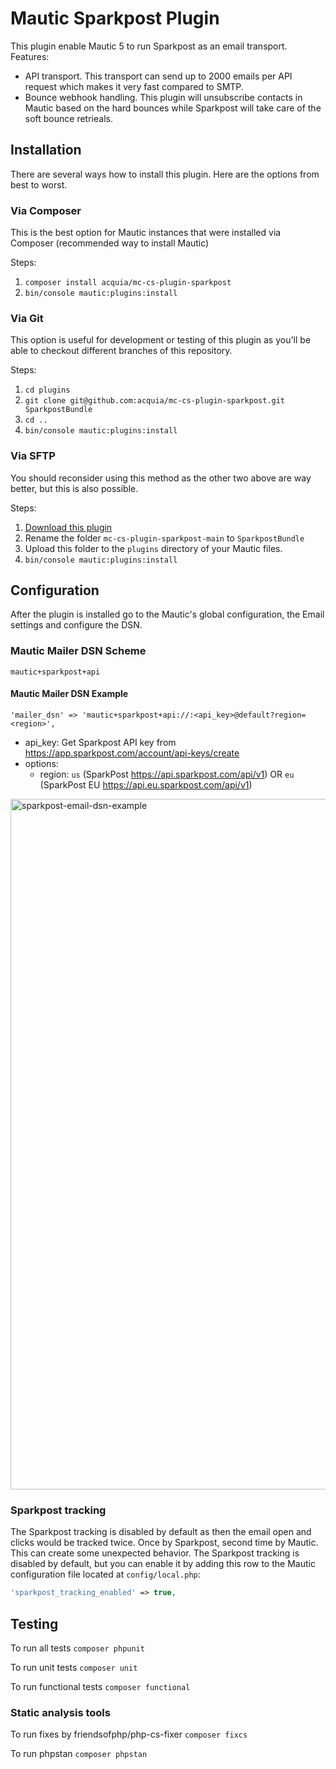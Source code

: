 # Mautic Sparkpost Plugin

This plugin enable Mautic 5 to run Sparkpost as an email transport. Features:
- API transport. This transport can send up to 2000 emails per API request which makes it very fast compared to SMTP.
- Bounce webhook handling. This plugin will unsubscribe contacts in Mautic based on the hard bounces while Sparkpost will take care of the soft bounce retrieals.

## Installation

There are several ways how to install this plugin. Here are the options from best to worst.

### Via Composer

This is the best option for Mautic instances that were installed via Composer (recommended way to install Mautic)

Steps:
1. `composer install acquia/mc-cs-plugin-sparkpost`
2. `bin/console mautic:plugins:install`

### Via Git

This option is useful for development or testing of this plugin as you'll be able to checkout different branches of this repository.

Steps:
1. `cd plugins`
2. `git clone git@github.com:acquia/mc-cs-plugin-sparkpost.git SparkpostBundle`
3. `cd ..`
4. `bin/console mautic:plugins:install`

### Via SFTP

You should reconsider using this method as the other two above are way better, but this is also possible.

Steps:
1. [Download this plugin](https://github.com/acquia/mc-cs-plugin-sparkpost/archive/refs/heads/main.zip)
2. Rename the folder `mc-cs-plugin-sparkpost-main` to `SparkpostBundle`
3. Upload this folder to the `plugins` directory of your Mautic files.
4. `bin/console mautic:plugins:install`

## Configuration

After the plugin is installed go to the Mautic's global configuration, the Email settings and configure the DSN.

### Mautic Mailer DSN Scheme
`mautic+sparkpost+api`

#### Mautic Mailer DSN Example
`'mailer_dsn' => 'mautic+sparkpost+api://:<api_key>@default?region=<region>',`
- api_key: Get Sparkpost API key from https://app.sparkpost.com/account/api-keys/create
- options:
  - region: `us` (SparkPost https://api.sparkpost.com/api/v1) OR `eu` (SparkPost EU https://api.eu.sparkpost.com/api/v1)

<img width="1105" alt="sparkpost-email-dsn-example" src="Assets/img/sparkpost-email-dsn-example.png">

### Sparkpost tracking

The Sparkpost tracking is disabled by default as then the email open and clicks would be tracked twice. Once by Sparkpost, second time by Mautic. This can create some unexpected behavior. The Sparkpost tracking is disabled by default, but you can enable it by adding this row to the Mautic configuration file located at `config/local.php`:

```php
'sparkpost_tracking_enabled' => true,
```

## Testing

To run all tests `composer phpunit`

To run unit tests `composer unit`

To run functional tests `composer functional`

### Static analysis tools

To run fixes by friendsofphp/php-cs-fixer `composer fixcs`

To run phpstan `composer phpstan`
